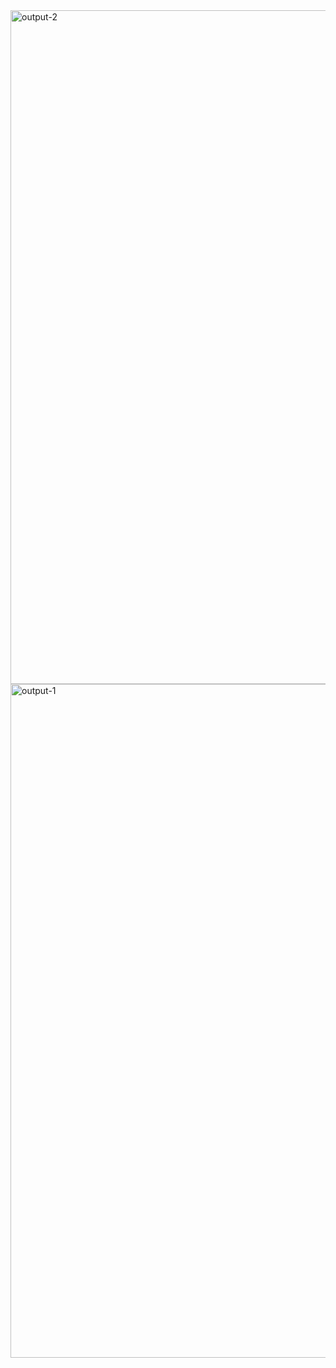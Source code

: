 <img width="1918" height="1078" alt="output-2" src="https://github.com/user-attachments/assets/885d687f-01c5-46a2-9638-f5fa62667033" />
<img width="1918" height="1078" alt="output-1" src="https://github.com/user-attachments/assets/d2b75a30-cd98-4c37-953e-10a777cc3653" />
